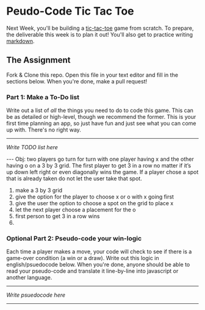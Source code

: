 # Peudo-Code Tic Tac Toe

Next Week, you'll be building a [tic-tac-toe](https://en.wikipedia.org/wiki/Tic-tac-toe) game from scratch. To prepare, the deliverable this week is to plan it out! You'll also get to practice writing [markdown](https://guides.github.com/features/mastering-markdown/).

## The Assignment

Fork & Clone this repo. Open this file in your text editor and fill in the sections below. When you're done, make a pull request!

### Part 1: Make a To-Do list

Write out a list of *all* the things you need to do to code this game. This can be as detailed or high-level, though we recommend the former. This is your first time planning an app, so just have fun and just see what you can come up with. There's no right way.

---

*Write TODO list here*

--- Obj: two players go turn for turn with one player having x and the other having o on a 3 by 3 grid. The first player to get 3 in a row no matter if it’s up down left right or even diagonally wins the game. If a player chose a spot that is already taken do not let the user take that spot.

1. make a 3 by 3 grid
2. give the option for the player to choose x or o with x going first
3. give the user the option to choose a spot on the grid to place x
4. let the next player choose a placement for the o
5. first person to get 3 in a row wins
6. 

### Optional Part 2: Pseudo-code your win-logic

Each time a player makes a move, your code will check to see if there is a game-over condition (a win or a draw). Write out this logic in english/psuedocode below. When you're done, anyone should be able to read your pseudo-code and translate it line-by-line into javascript or another language.

---

*Write psuedocode here*

---

